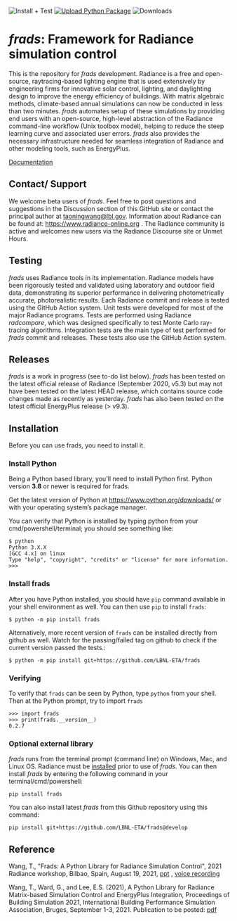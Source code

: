 ![Install + Test](https://github.com/LBNL-ETA/frads/actions/workflows/main.yml/badge.svg)
[![Upload Python Package](https://github.com/LBNL-ETA/frads/actions/workflows/python-publish.yml/badge.svg)](https://github.com/LBNL-ETA/frads/actions/workflows/python-publish.yml)
![Downloads](https://img.shields.io/pypi/dm/frads.svg)
# _frads_: Framework for Radiance simulation control

This is the repository for _frads_ development. Radiance is a free and open-source, raytracing-based lighting engine that is used extensively by engineering firms for innovative solar control, lighting, and daylighting design to improve the energy efficiency of buildings. With matrix algebraic methods, climate-based annual simulations can now be conducted in less than two minutes. _frads_ automates setup of these simulations by providing end users with an open-source, high-level abstraction of the Radiance command-line workflow (Unix toolbox model), helping to reduce the steep learning curve and associated user errors. _frads_ also provides the necessary infrastructure needed for seamless integration of Radiance and other modeling tools, such as EnergyPlus.

[Documentation](https://lbnl-eta.github.io/frads/)

## Contact/ Support
We welcome beta users of _frads_. Feel free to post questions and suggestions in the Discussion section of this GitHub site or contact the principal author at taoningwang@lbl.gov.
Information about Radiance can be found at: https://www.radiance-online.org .
The Radiance community is active and welcomes new users via the Radiance Discourse site or Unmet Hours.

## Testing
_frads_ uses Radiance tools in its implementation. Radiance models have been rigorously tested and validated using laboratory and outdoor field data, demonstrating its superior  performance in delivering photometrically accurate, photorealistic results. Each Radiance commit and release is tested using the GitHub Action system.  Unit tests were developed for most of the major Radiance programs. Tests are performed using Radiance _radcompare_, which was designed specifically to test Monte Carlo ray-tracing algorithms.
Integration tests are the main type of test performed for _frads_ commit and releases.  These tests also use the GitHub Action system.

## Releases
_frads_ is a work in progress (see to-do list below). _frads_ has been tested on the latest official release of Radiance (September 2020, v5.3) but may not have been tested on the latest HEAD release, which contains source code changes made as recently as yesterday. _frads_ has also been tested on the latest official EnergyPlus release (> v9.3).

## Installation

Before you can use frads, you need to install it.

### Install Python

Being a Python based library, you'll need to install Python first.
Python version **3.8** or newer is required for frads.

Get the latest version of Python at https://www.python.org/downloads/ or with your operating system’s package manager.

You can verify that Python is installed by typing python from your cmd/powershell/terminal; you should see something like:

	$ python
	Python 3.X.X
	[GCC 4.x] on linux
	Type "help", "copyright", "credits" or "license" for more information.
	>>>

### Install frads

After you have Python installed, you should have `pip` command available in your shell environment as well. You can then use `pip` to install `frads`:

	$ python -m pip install frads

Alternatively, more recent version of `frads` can be installed directly from github as well. Watch for the passing/failed tag on github to check if the current version passed the tests.:

	$ python -m pip install git+https://github.com/LBNL-ETA/frads

### Verifying

To verify that `frads` can be seen by Python, type `python` from your shell. Then at the Python prompt, try to import `frads`

	>>> import frads
	>>> print(frads.__version__)
	0.2.7

### Optional external library

_frads_ runs from the terminal prompt (command line) on Windows, Mac, and Linux OS. Radiance must be [installed](https://www.radiance-online.org/download-install/radiance-source-code/latest-release) prior to use of _frads_.  You can then install _frads_ by entering the following command in your terminal/cmd/powershell:

```
pip install frads
```

You can also install latest _frads_ from this Github repository using this command:

```
pip install git+https://github.com/LBNL-ETA/frads@develop
```


## Reference

Wang, T., "Frads: A Python Library for Radiance Simulation Control", 2021 Radiance workshop, Bilbao, Spain, August 19, 2021, [ppt](https://www.radiance-online.org/community/workshops/2021-bilbao-spain-2/presentations/19_thursday/frads.pdf) , [voice recording](https://www.radiance-online.org/community/workshops/2021-bilbao-spain-2)

Wang, T., Ward, G., and Lee, E.S. (2021), A Python Library for Radiance Matrix-based Simulation Control and EnergyPlus Integration, Proceedings of Building Simulation 2021, International Building Performance Simulation Association, Bruges, September 1-3, 2021. Publication to be posted: [pdf](https://www.researchgate.net/publication/358969936_A_Python_Library_for_Radiance_Matrix-based_Simulation_Control_and_EnergyPlus_Integration)

